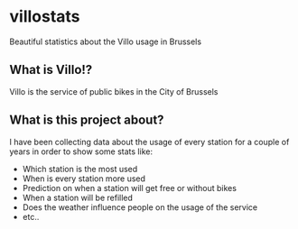 # villostats
Beautiful statistics about the Villo usage in Brussels

## What is Villo!?
Villo is the service of public bikes in the City of Brussels

## What is this project about?
I have been collecting data about the usage of every station for a couple of years in order to show some stats like:
* Which station is the most used
* When is every station more used
* Prediction on when a station will get free or without bikes
* When a station will be refilled
* Does the weather influence people on the usage of the service
* etc..
